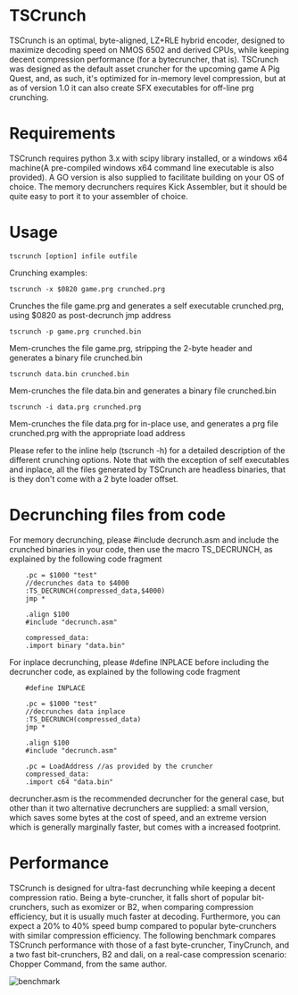 # TSCrunch

TSCrunch is an optimal, byte-aligned, LZ+RLE hybrid encoder, designed to maximize decoding speed on NMOS 6502 and derived CPUs, while keeping decent compression performance (for a bytecruncher, that is).
TSCrunch was designed as the default asset cruncher for the upcoming game A Pig Quest, and, as such, it's optimized for in-memory level compression, but at as of version 1.0 it can also create SFX executables for off-line prg crunching.

Requirements
============

TSCrunch requires python 3.x with scipy library installed, or a windows x64 machine(A pre-compiled windows x64 command line executable is also provided). A GO version is also supplied to facilitate building on your OS of choice. 
The memory decrunchers requires Kick Assembler, but it should be quite easy to port it to your assembler of choice.

Usage
=====

	tscrunch [option] infile outfile

Crunching examples:

	tscrunch -x $0820 game.prg crunched.prg
	
Crunches the file game.prg and generates a self executable crunched.prg, using $0820 as post-decrunch jmp address

	tscrunch -p game.prg crunched.bin

Mem-crunches the file game.prg, stripping the 2-byte header and generates a binary file crunched.bin

	tscrunch data.bin crunched.bin

Mem-crunches the file data.bin and generates a binary file crunched.bin

	tscrunch -i data.prg crunched.prg
Mem-crunches the file data.prg for in-place use, and generates a prg file crunched.prg with the appropriate load address

Please refer to the inline help (tscrunch -h) for a detailed description of the different crunching options.
Note that with the exception of self executables and inplace, all the files generated by TSCrunch are headless binaries, that is they don't come with a 2 byte loader offset.

Decrunching files from code
===========================

For memory decrunching, please #include decrunch.asm and include the crunched binaries in your code, then use the macro TS_DECRUNCH, as explained by the following code fragment 

		.pc = $1000 "test"
		//decrunches data to $4000
		:TS_DECRUNCH(compressed_data,$4000) 
		jmp *

		.align $100
		#include "decrunch.asm"
		
		compressed_data:
		.import binary "data.bin"
		

For inplace decrunching, please #define INPLACE before including the decruncher code, as explained by the following code fragment

		#define INPLACE

		.pc = $1000 "test"
		//decrunches data inplace
		:TS_DECRUNCH(compressed_data) 
		jmp *

		.align $100
		#include "decrunch.asm"
		
		.pc = LoadAddress //as provided by the cruncher
		compressed_data:
		.import c64 "data.bin"

decruncher.asm is the recommended decruncher for the general case, but other than it two alternative decrunchers are supplied: a small version, which saves some bytes at the cost of speed, and an extreme version which is generally marginally faster, but comes with a increased footprint. 


Performance
===========

TSCrunch is designed for ultra-fast decrunching while keeping a decent compression ratio. Being a byte-cruncher, it falls short of popular bit-crunchers, such as exomizer or B2, when comparing compression efficiency, but it is usually much faster at decoding. Furthermore, you can expect a 20% to 40% speed bump compared to popular byte-crunchers with similar compression efficiency.
The following benchmark compares TSCrunch performance with those of a fast byte-cruncher, TinyCrunch, and a two fast bit-crunchers, B2 and dali, on a real-case compression scenario: Chopper Command, from the same author.

![benchmark](https://user-images.githubusercontent.com/52791690/161444947-1e01a5b1-f89d-4ef1-bd17-54d563cdd670.png)


